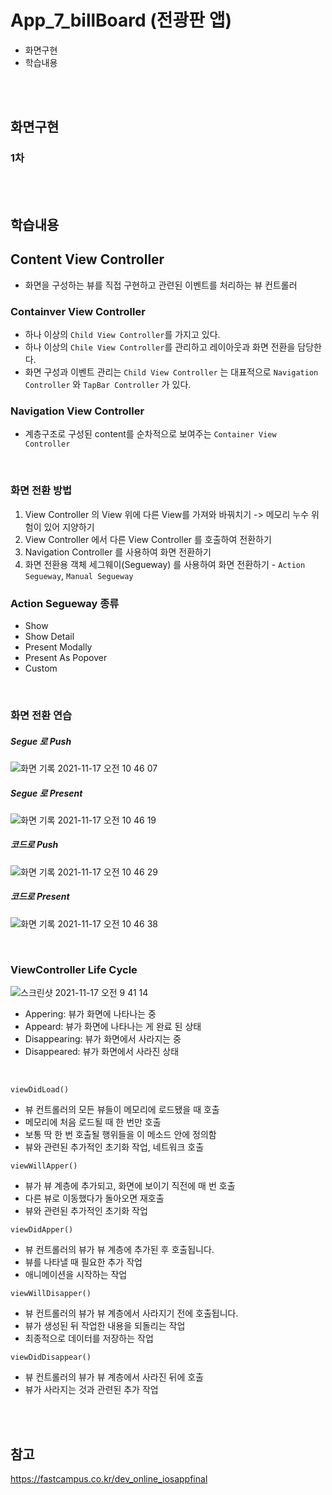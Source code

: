 # App_7_billBoard (전광판 앱)
- 화면구현
- 학습내용

<br>
<br>

## 화면구현

### 1차 

<br>
<br>

## 학습내용
## Content View Controller
   - 화면을 구성하는 뷰를 직접 구현하고 관련된 이벤트를 처리하는 뷰 컨트롤러
### Containver View Controller
   - 하나 이상의 `Child View Controller`를 가지고 있다.
   - 하나 이상의 `Chile View Controller`를 관리하고 레이아웃과 화면 전환을 담당한다.
   - 화면 구성과 이벤트 관리는 `Child View Controller` 는 대표적으로 `Navigation Controller` 와 `TapBar Controller` 가 있다.
### Navigation View Controller
   - 계층구조로 구성된 content를 순차적으로 보여주는 `Container View Controller`

<br>

### 화면 전환 방법
1. View Controller 의 View 위에 다른 View를 가져와 바꿔치기 -> 메모리 누수 위험이 있어 지양하기
2. View Controller 에서 다른 View Controller 를 호출하여 전환하기
3. Navigation Controller 를 사용하여 화면 전환하기
4. 화면 전환용 객체 세그웨이(Segueway) 를 사용하여 화면 전환하기 - `Action Segueway`, `Manual Segueway`
### Action Segueway 종류
- Show
- Show Detail
- Present Modally
- Present As Popover
- Custom

<br>

### 화면 전환 연습
##### Segue 로 Push  
![화면 기록 2021-11-17 오전 10 46 07](https://user-images.githubusercontent.com/65153742/142094254-83405d28-f657-4c20-bb4a-a8131acf195e.gif)
##### Segue 로 Present  
![화면 기록 2021-11-17 오전 10 46 19](https://user-images.githubusercontent.com/65153742/142094656-13b94c5f-512e-4d6d-96eb-428cc90d65c5.gif)
##### 코드로 Push   
![화면 기록 2021-11-17 오전 10 46 29](https://user-images.githubusercontent.com/65153742/142094664-4e9f6212-8710-4618-a4ff-cce190f2de12.gif)
##### 코드로 Present   
![화면 기록 2021-11-17 오전 10 46 38](https://user-images.githubusercontent.com/65153742/142094670-7d1242a2-48d9-45ff-bca2-aa17141ccba5.gif)


<br>

### ViewController Life Cycle

![스크린샷 2021-11-17 오전 9 41 14](https://user-images.githubusercontent.com/65153742/142088528-0b1968f9-10ff-45ad-b8d8-b619a7878708.png)

- Appering: 뷰가 화면에 나타나는 중
- Appeard: 뷰가 화면에 나타나는 게 완료 된 상태
- Disappearing: 뷰가 화면에서 사라지는 중
- Disappeared: 뷰가 화면에서 사라진 상태

<br>

`viewDidLoad()`
- 뷰 컨트롤러의 모든 뷰들이 메모리에 로드됐을 때 호출
- 메모리에 처음 로드될 때 한 번만 호출
- 보통 딱 한 번 호출될 행위들을 이 메소드 안에 정의함
- 뷰와 관련된 추가적인 초기화 작업, 네트워크 호출

`viewWillApper()`
- 뷰가 뷰 계층에 추가되고, 화면에 보이기 직전에 매 번 호출
- 다른 뷰로 이동했다가 돌아오면 재호출
- 뷰와 관련된 추가적인 초기화 작업

`viewDidApper()`
- 뷰 컨트롤러의 뷰가 뷰 계층에 추가된 후 호출됩니다.
- 뷰를 나타낼 때 필요한 추가 작업
- 애니메이션을 시작하는 작업

`viewWillDisapper()`
- 뷰 컨트롤러의 뷰가 뷰 계층에서 사라지기 전에 호출됩니다.
- 뷰가 생성된 뒤 작업한 내용을 되돌리는 작업
- 최종적으로 데이터를 저장하는 작업

`viewDidDisappear()`
- 뷰 컨트롤러의 뷰가 뷰 계층에서 사라진 뒤에 호출
- 뷰가 사라지는 것과 관련된 추가 작업

<br>
<br>

## 참고
https://fastcampus.co.kr/dev_online_iosappfinal
